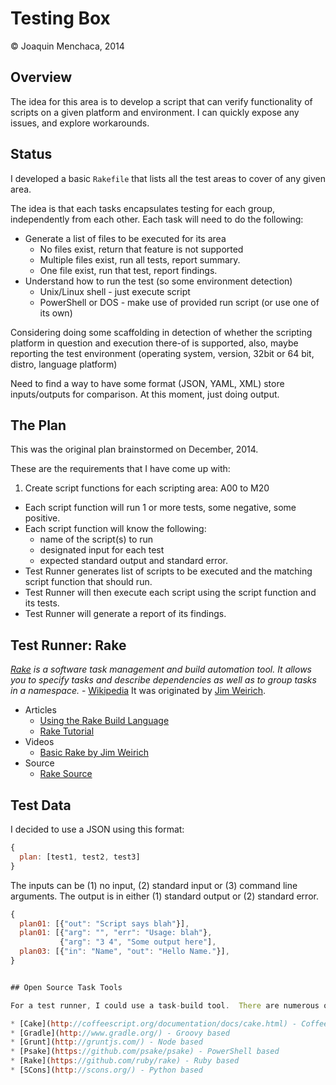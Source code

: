 # Testing Box

© Joaquin Menchaca, 2014

## Overview

The idea for this area is to develop a script that can verify functionality of scripts on a given platform and environment. I can quickly expose any issues, and explore workarounds.

## Status

I developed a basic `Rakefile` that lists all the test areas to cover of any given area.  

The idea is that each tasks encapsulates testing for each group, independently from each other.  Each task will need to do the following:

* Generate a list of files to be executed for its area
  * No files exist, return that feature is not supported
  * Multiple files exist, run all tests, report summary.
  * One file exist, run that test, report findings.
* Understand how to run the test (so some environment detection)
  * Unix/Linux shell - just execute script
  * PowerShell or DOS - make use of provided run script (or use one of its own)

Considering doing some scaffolding in detection of whether the scripting platform in question and execution there-of is supported, also, maybe reporting the test environment (operating system, version, 32bit or 64 bit, distro, language platform)

Need to find a way to have some format (JSON, YAML, XML) store inputs/outputs for comparison.  At this moment, just doing output.


## The Plan

This was the original plan brainstormed on December, 2014.

These are the requirements that I have come up with:

1. Create script functions for each scripting area: A00 to M20
* Each script function will run 1 or more tests, some negative, some positive.
* Each script function will know the following:
  * name of the script(s) to run
  * designated input for each test
  * expected standard output and standard error.
* Test Runner generates list of scripts to be executed and the matching script function that should run.
* Test Runner will then execute each script using the script function and its tests.
* Test Runner will generate a report of its findings.

## Test Runner: Rake

*[Rake](https://github.com/ruby/rake) is a software task management and build automation tool. It allows you to specify tasks and describe dependencies as well as to group tasks in a namespace.* - [Wikipedia](http://en.wikipedia.org/wiki/Rake_%28software%29)  It was originated by [Jim Weirich](http://en.wikipedia.org/wiki/Jim_Weirich).


* Articles
  * [Using the Rake Build Language](http://martinfowler.com/articles/rake.html)
  * [Rake Tutorial](http://lukaszwrobel.pl/blog/rake-tutorial)
* Videos
  * [Basic Rake by Jim Weirich](https://www.youtube.com/watch?v=AFPWDzHWjEY)
* Source
  * [Rake Source](https://github.com/ruby/rake)

## Test Data

I decided to use a JSON using this format:

```JavaScript
{
  plan: [test1, test2, test3]
}
```

The inputs can be (1) no input, (2) standard input or (3) command line arguments.  The output is in either (1) standard output or (2) standard error.

```JavaScript
{
  plan01: [{"out": "Script says blah"}],
  plan01: [{"arg": "", "err": "Usage: blah"},
           {"arg": "3 4", "Some output here"],
  plan03: [{"in": "Name", "out": "Hello Name."}],
}


## Open Source Task Tools

For a test runner, I could use a task-build tool.  There are numerous ones to choose from:

* [Cake](http://coffeescript.org/documentation/docs/cake.html) - CoffeeScript based
* [Gradle](http://www.gradle.org/) - Groovy based
* [Grunt](http://gruntjs.com/) - Node based
* [Psake](https://github.com/psake/psake) - PowerShell based
* [Rake](https://github.com/ruby/rake) - Ruby based
* [SCons](http://scons.org/) - Python based
